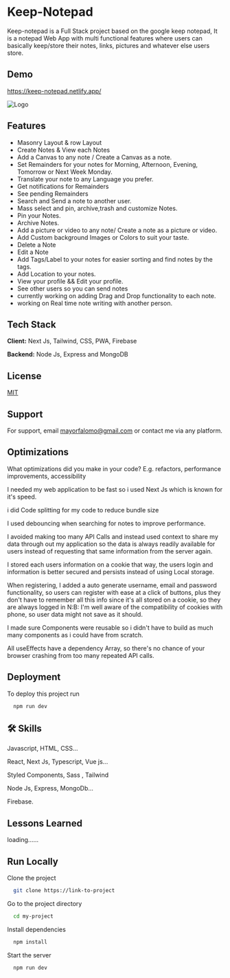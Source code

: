 
# Keep-Notepad

Keep-notepad is a Full Stack project based on the google keep notepad, It is a notepad Web App with multi functional features where users can basically keep/store their notes, links, pictures and whatever else users store.

## Demo

https://keep-notepad.netlify.app/

![Logo](https://res.cloudinary.com/dsghy4siv/image/upload/c_crop,h_1010/v1705153077/k48h4trfrty3m0s6ylla.png)


## Features
- Masonry Layout & row Layout
- Create Notes & View each Notes
- Add a Canvas to any note / Create a Canvas as a note.
- Set Remainders for your notes for Morning, Afternoon, Evening, Tomorrow or Next Week Monday.
- Translate your note to any Language you prefer.
- Get notifications for Remainders
- See pending Remainders
- Search and Send a note to another user.
- Mass select and pin, archive,trash and customize Notes.
- Pin your Notes.
- Archive Notes.
- Add a picture or video to any note/ Create a note as a picture or video.
- Add Custom background Images or Colors to suit your taste.
- Delete a Note
- Edit a Note
- Add Tags/Label to your notes for easier sorting and find notes by the tags.
- Add Location to your notes.
- View your profile && Edit your profile.
- See other users so you can send notes
- currently working on adding Drag and Drop functionality to each note.
- working on Real time note writing with another person.
## Tech Stack

**Client:** Next Js, Tailwind, CSS, PWA, Firebase

**Backend:** Node Js, Express and MongoDB



## License

[MIT](https://choosealicense.com/licenses/mit/)


## Support

For support, email mayorfalomo@gmail.com or contact me via any platform.


## Optimizations

What optimizations did you make in your code? E.g. refactors, performance improvements, accessibility

I needed my web application to be fast so i used Next Js which is known for it's speed.

i did Code splitting for my code to reduce bundle size

I used debouncing when searching for notes to improve performance.

I avoided making too many API Calls and instead used context to share my data through out my application so the data is always readily available for users instead of requesting that same information from the server again.

I stored each users information on a cookie that way, the users login and information is better secured and persists instead of using Local storage.

When registering, I added a auto generate username, email and password functionality, so users can register with ease at a click of buttons, plus they don't have to remember all this info since it's all stored on a cookie, so they are always logged in
N:B: I'm well aware of the compatibility of cookies with phone, so user data might not save as it should.

I made sure Components were reusable so i didn't have to build as much many components as i could have from scratch.

All useEffects have a dependency Array, so there's no chance of your browser crashing from too many repeated API calls.


## Deployment

To deploy this project run

```bash
  npm run dev
```


## 🛠 Skills
Javascript, HTML, CSS...

React, Next Js, Typescript, Vue js...

Styled Components, Sass , Tailwind

Node Js, Express, MongoDb...

Firebase.
## Lessons Learned

loading......
## Run Locally

Clone the project

```bash
  git clone https://link-to-project
```

Go to the project directory

```bash
  cd my-project
```

Install dependencies

```bash
  npm install
```

Start the server

```bash
  npm run dev
```

